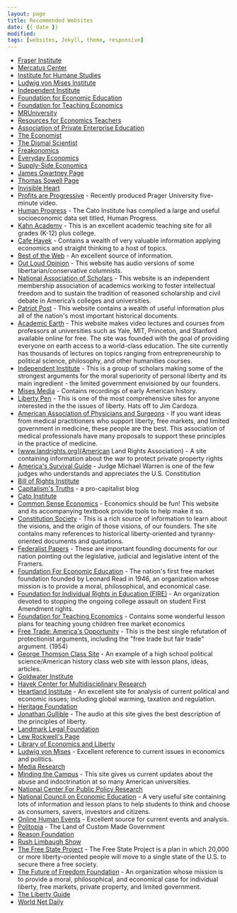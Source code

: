 ```yaml
---
layout: page
title: Recommended Websites
date: {{ date }}
modified:
tags: [websites, Jekyll, theme, responsive]
---
```


* [Fraser Institute](http://www.fraserinstitute.org/)
* [Mercatus Center](http://www.mercatus.org/)
* [Institute for Humane Studies](http://www.theihs.org/)
* [Ludwig von Mises Institute](http://www.mises.org/)
* [Independent Institute](http://www.independent.org/)
* [Foundation for Economic Education](http://www.fee.org/)
* [Foundation for Teaching Economics](http://www.fte.org/)
* [MRUniversity](http://mruniversity.com/)
* [Resources for Economics Teachers](http://www.econoclass.com/)
* [Association of Private Enterprise Education](http://www.apee.org/)
* [The Economist](http://www.economist.com/)
* [The Dismal Scientist](http://www.economy.com/)
* [Freakonomics](http://www.freakonomics.com/)
* [Everyday Economics](http://www.slate.com/authors.steven_e_landsburg.html)
* [Supply-Side Economics](http://www.laffercenter.com/)
* [James Gwartney Page](http://mailer.fsu.edu/~jgwartne/garnet-jgwartne/)
* [Thomas Sowell Page](http://www.tsowell.com/)
* [Invisible Heart](http://www.invisibleheart.com/)
* [Profits are Progressive](https://www.youtube.com/watch?v=tdHwewUuXBg) - Recently produced Prager University five-minute video.
* [Human Progress](humanprogress.org/) -  The Cato Institute has complied a large and useful socioeconomic data set titled, Human Progress.
* [Kahn Academy](https://www.khanacademy.org/) -  This is an excellent academic teaching site for all grades (K-12) plus college.
* [Cafe Hayek](cafehayek.com/) -  Contains a wealth of very valuable information applying economics and straight thinking to a host of topics.
* [Best of the Web](botw.org/top/Science/Social_Sciences/Economics/) -  An excellent source of information.
* [Out Loud Opinion](www.outloudopinion.com/) - This website has audio versions of some libertarian/conservative columnists.
* [National Association of Scholars](www.nas.org) - This website is an independent membership association of academics working to foster intellectual freedom and to sustain the tradition of reasoned scholarship and civil debate in America’s colleges and universities.
* [Patriot Post](www.patriotpost.us/) - This website contains a wealth of useful information plus all of the nation's most important historical documents.
* [Academic Earth](www.academicearth.org) - This website makes video lectures and courses from professors at universities such as Yale, MIT, Princeton, and Stanford available online for free. The site was founded with the goal of providing everyone on earth access to a world-class education.  The site currently has thousands of lectures on topics ranging from entrepreneurship to political science, philosophy, and other humanities courses.
* [Independent Institute](www.independent.org) - This is a group of scholars making some of the strongest arguments for the moral superiority of personal liberty and its main ingredient - the limited government envisioned by our founders.
* [Mises Media](mises.org/media.aspx?action=author&ID=299) - Contains recordings of early American history.
* [Liberty Pen](libertypenblog.blogspot.com/) - This is one of the most comprehensive sites for anyone interested in the the issues of liberty. Hats off to Jim Cardoza.
* [American Association of Physicians and Surgeons](www.aapsonline.org) - If you want ideas from medical practitioners who support liberty, free markets, and limited government in medicine, these people are the best. This association of medical professionals have many proposals to support these principles in the practice of medicine.
* [www.landrights.org](American Land Rights Association) - A site containing information about the war to protect private property rights
* [America's Survival Guide](www.americassurvivalguide.com) - Judge Michael Warren is one of the few judges who understands and
    appreciates the U.S. Constitution
* [Bill of Rights Institute](www.billofrightsinstitute.org)
* [Capitalism's Truths](truthaboutcapitalism.blogspot.com) - a pro-capitalist blog
* [Cato Institute](www.cato.org)
* [Common Sense Economics](www.commonsenseeconomics.com) - Economics should be fun! This website and its accompanying textbook provide tools to help make it so.
* [Constitution Society](www.constitution.org) - This is a rich source of information to learn about the visions, and the origin of those visions, of our founders. The site contains many references to historical liberty-oriented and tyranny-oriented documents and quotations.
* [Federalist Papers](www.constitution.org/fed/federa00.htm) - These are important founding documents for our nation pointing out the legislative, judicial and legislative intent of the Framers.
* [Foundation For Economic Education](www.fee.org) - The nation's first free market foundation founded by Leonard Read in 1946, an organization whose mission is to provide a moral, philosophical, and economical case.
* [Foundation for Individual Rights in Education (FIRE)](www.thefire.org) - An organization devoted to stopping the ongoing college assault on student First Amendment rights.
* [Foundation for Teaching Economics](www.fte.org) - Contains some wonderful lesson plans for teaching young children free market economics
* [Free Trade: America's Opportunity](oll.libertyfund.org/index.php?options=com_staticxt&staticfile+show.php?title=2038&layout=htm) - This is the best single refutation of protectionist arguments, including the &quot;free trade but fair trade&quot; argument. (1954)
* [George Thomson Class Site](teachweb.org) - An example of a high school political science/American history class web site with lesson plans, ideas, articles.
* [Goldwater Institute](www.goldwaterinstitute.org)
* [Hayek Center for Multidisciplinary Research](takinghayekseriously.wordpress.com/)
* [Heartland Institute](www.heartland.org) - An excellent site for analysis of current political and economic issues; including global warming, taxation and regulation.
* [Heritage Foundation](www.heritage.org)
* [Jonathan Gullible](www.jonathangullible.com/) - The audio at this site gives the best description of the principles of liberty.
* [Landmark Legal Foundation](www.landmarklegal.org)
* [Lew Rockwell's Page](www.lewrockwell.com)
* [Library of Economics and Liberty](www.econlib.org)
* [Ludwig von Mises](www.mises.org) - Excellent reference to current issues in economics and politics.
* [Media Research](www.mediaresearch.org)
* [Minding the Campus](mindingthecampus.com) - This site gives us current updates about the abuse and indoctrination at so many American universities.
* [National Center For Public Policy Research](www.nationalcenter.org)
* [National Council on Economic Education](www.economicsamerica.org) - A very useful site containing lots of information and lesson plans to help students to think and choose as consumers, savers, investors and citizens.
* [Online Human Events](www.humanevents.com/) - Excellent source for current events and analysis.
* [Politopia](www.politopia.com) - The Land of Custom Made Government
* [Reason Foundation](www.reason.org)
* [Rush Limbaugh Show](www.rushlimbaugh.com)
* [The Free State Project](www.freestateproject.org) - The Free State Project is a plan in which 20,000 or more liberty-oriented people will move to a single state of the U.S. to secure there a free society.
* [The Future of Freedom Foundation](www.fff.org) - An organization whose mission is to provide a moral, philosophical, and economical case for individual liberty, free markets, private property, and limited government.
* [The Liberty Guide](www.LibertyGuide.com)
* [World Net Daily](www.worldnetdaily.com/)


